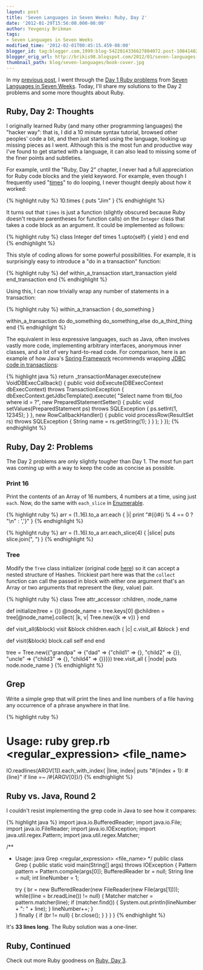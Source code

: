 ```yaml
---
layout: post
title: 'Seven Languages in Seven Weeks: Ruby, Day 2'
date: '2012-01-29T15:56:00.000-08:00'
author: Yevgeniy Brikman
tags:
- Seven Languages in Seven Weeks
modified_time: '2012-02-01T00:45:15.459-08:00'
blogger_id: tag:blogger.com,1999:blog-5422014336627804072.post-108414827713914395
blogger_orig_url: http://brikis98.blogspot.com/2012/01/seven-languages-in-seven-weeks-ruby-day_29.html
thumbnail_path: blog/seven-languages/book-cover.jpg
---
```


In my [previous 
post](http://www.ybrikman.com/writing/2012/01/29/seven-languages-in-seven-weeks-ruby-day/), 
I went through the [Day 1 Ruby 
problems](http://www.ybrikman.com/writing/2012/01/29/seven-languages-in-seven-weeks-ruby-day/) 
from [Seven Languages in Seven 
Weeks](http://www.ybrikman.com/writing/tags/#Seven%20Languages%20in%20Seven%20Weeks). 
Today, I'll share my solutions to the Day 2 problems and some more thoughts 
about Ruby. 

## Ruby, Day 2: Thoughts

I originally learned Ruby (and many other programming languages) the "hacker 
way": that is, I did a 10 minute syntax tutorial, browsed other peoples' code 
a bit, and then just started using the language, looking up missing pieces as 
I went. Although this is the most fun and productive way I've found to get 
started with a language, it can also lead to missing some of the finer points 
and subtleties. 

For example, until the "Ruby, Day 2" chapter, I never had a full appreciation 
for Ruby code blocks and the yield keyword. For example, even though I 
frequently used 
"[times](http://ruby-doc.org/core-1.9.3/Integer.html#method-i-times)" to do 
looping, I never thought deeply about how it worked: 

{% highlight ruby %}
10.times { puts "Jim" }
{% endhighlight %}

It turns out that `times` is just a function (slightly obscured because Ruby 
doesn't require parentheses for function calls) on the `Integer` class that 
takes a code block as an argument. It could be implemented as follows: 

{% highlight ruby %}
class Integer
  def times
    1.upto(self) { yield }
  end
end
{% endhighlight %}

This style of coding allows for some powerful possibilities. For example, it 
is surprisingly easy to introduce a "do in a transaction" function: 

{% highlight ruby %}
def within_a_transaction
  start_transaction
  yield
  end_transaction
end
{% endhighlight %}

Using this, I can now trivially wrap any number of statements in a 
transaction: 

{% highlight ruby %}
within_a_transaction { do_something }
 
within_a_transaction do
  do_something
  do_something_else
  do_a_third_thing
end
{% endhighlight %}

The equivalent in less expressive languages, such as Java, often involves 
vastly more code, implementing arbitrary interfaces, anonymous inner classes, 
and a lot of very hard-to-read code. For comparison, here is an example of how 
Java's [Spring Framework](http://www.springsource.org/) recommends wrapping 
[JDBC code in 
transactions](http://static.springsource.org/spring/docs/2.5.x/reference/jdbc.html): 

{% highlight java %}
return _transactionManager.execute(new VoidDBExecCallback() {
  public void doExecute(DBExecContext dbExecContext) throws TransactionException {
    dbExecContext.getJdbcTemplate().execute(
      "Select name from tbl_foo where id = ?", 
      new PreparedStatementSetter() {
        public void setValues(PreparedStatement ps) throws SQLException
        {
          ps.setInt(1, 12345);
        }
      }, 
      new RowCallbackHandler() {
        public void processRow(ResultSet rs) throws SQLException
        {
          String name = rs.getString(1);
        }
      }
    );
  }
});
{% endhighlight %}

## Ruby, Day 2: Problems

The Day 2 problems are only slightly tougher than Day 1. The most fun part was 
coming up with a way to keep the code as concise as possible. 

### Print 16 

Print the contents of an Array of 16 numbers, 4 numbers at a time, using just 
`each`. Now, do the same with `each_slice` in 
[Enumerable](http://ruby-doc.org/core-1.8.7/Enumerable.html). 

{% highlight ruby %}
arr = (1..16).to_a
arr.each { |i| print "#{i}#{i % 4 == 0 ? "\n" : ','}" }
{% endhighlight %}

{% highlight ruby %}
arr = (1..16).to_a
arr.each_slice(4) { |slice| puts slice.join(", ") }
{% endhighlight %}

### Tree 

Modify the `Tree` class initializer (original code 
[here](https://gist.github.com/1700969#file_tree_original.rb)) so it can 
accept a nested structure of Hashes. Trickiest part here was that the 
`collect` function can call the passed in block with either one argument 
that's an Array or two arguments that represent the (key, value) pair. 

{% highlight ruby %}
class Tree
  attr_accessor :children, :node_name
  
  def initialize(tree = {})
    @node_name = tree.keys[0]
    @children = tree[@node_name].collect{ |k, v| Tree.new({k => v}) }
  end
  
  def visit_all(&block)
    visit &block
    children.each { |c| c.visit_all &block }
  end
  
  def visit(&block)
    block.call self
  end
end
 
tree = Tree.new({"grandpa" => {"dad" => {"child1" => {}, "child2" => {}}, "uncle" => {"child3" => {}, "child4" => {}}}})
tree.visit_all { |node| puts node.node_name }
{% endhighlight %}

## Grep 

Write a simple grep that will print the lines and line numbers of a file 
having any occurrence of a phrase anywhere in that line. 

{% highlight ruby %}
# Usage: ruby grep.rb <regular_expression> <file_name>

IO.readlines(ARGV[1]).each_with_index{ |line, index| puts "#{index + 1}: #{line}" if line =~ /#{ARGV[0]}/}
{% endhighlight %}

## Ruby vs. Java, Round 2

I couldn't resist implementing the grep code in Java to see how it compares: 

{% highlight java %}
import java.io.BufferedReader;
import java.io.File;
import java.io.FileReader;
import java.io.IOException;
import java.util.regex.Pattern;
import java.util.regex.Matcher;
 
/**
 * Usage: java Grep <regular_expression> <file_name>
 */
public class Grep {
  public static void main(String[] args) throws IOException {
    Pattern pattern = Pattern.compile(args[0]);
    BufferedReader br = null;
    String line = null;
    int lineNumber = 1;
    
    try {
      br = new BufferedReader(new FileReader(new File(args[1])));
      while((line = br.readLine()) != null) {
        Matcher matcher = pattern.matcher(line);
        if (matcher.find()) {
          System.out.println(lineNumber + ": " + line);
        }
        lineNumber++;
      }    
    } finally {
      if (br != null) {
        br.close();
      }
    }
  }
}
{% endhighlight %}

It's **33 lines long**. The Ruby solution was a one-liner. 

## Ruby, Continued 

Check out more Ruby goodness on [Ruby, Day 
3](http://www.ybrikman.com/writing/2012/01/31/seven-languages-in-seven-weeks-ruby-day_31/). 